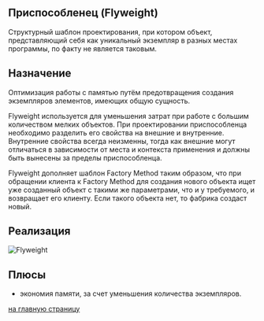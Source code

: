 Приспособленец (Flyweight)
-------------------------
  Cтруктурный шаблон проектирования, при котором объект, представляющий себя как уникальный экземпляр в разных местах 
  программы, по факту не является таковым.
  
Назначение
-------------------------
 Оптимизация работы с памятью путём предотвращения создания экземпляров элементов, имеющих общую сущность.
 
 Flyweight используется для уменьшения затрат при работе с большим количеством мелких объектов. 
 При проектировании приспособленца необходимо разделить его свойства на внешние и внутренние. 
 Внутренние свойства всегда неизменны, тогда как внешние могут отличаться в зависимости от места и контекста применения 
 и должны быть вынесены за пределы приспособленца.
 
 Flyweight дополняет шаблон Factory Method таким образом, что при обращении клиента к Factory Method для создания 
 нового объекта ищет уже созданный объект с такими же параметрами, что и у требуемого, и возвращает его клиенту. 
 Если такого объекта нет, то фабрика создаст новый.

Реализация
-------------------------
![Flyweight](https://upload.wikimedia.org/wikipedia/ru/e/ee/Flyweight.gif)

Плюсы
-------------------------
 - экономия памяти, за счет уменьшения количества экземпляров.
 
 [на главную страницу](https://github.com/EvgeniyShipov/patterns)